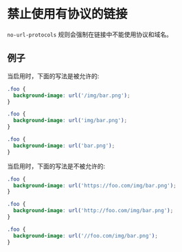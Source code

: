 # 禁止使用有协议的链接

`no-url-protocols` 规则会强制在链接中不能使用协议和域名。

## 例子

当启用时，下面的写法是被允许的:

```scss
.foo {
  background-image: url('/img/bar.png');
}

.foo {
  background-image: url('img/bar.png');
}

.foo {
  background-image: url('bar.png');
}
```

当启用时，下面的写法是不被允许的:

```scss
.foo {
  background-image: url('https://foo.com/img/bar.png');
}

.foo {
  background-image: url('http://foo.com/img/bar.png');
}

.foo {
  background-image: url('//foo.com/img/bar.png');
}
```
